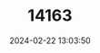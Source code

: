---
title: "14163"
category: "Myotis goudoti"
draft: false
date: 2024-02-22 13:03:50
languages:
  English: ["Malagasy Mouse-eared Bat"]
---